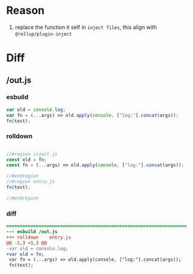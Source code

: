 # Reason
1. replace the function it self in `inject files`, this align with `@rollup/plugin-inject`
# Diff
## /out.js
### esbuild
```js
var old = console.log;
var fn = (...args) => old.apply(console, ["log:"].concat(args));
fn(test);
```
### rolldown
```js

//#region inject.js
const old = fn;
const fn = (...args) => old.apply(console, ["log:"].concat(args));

//#endregion
//#region entry.js
fn(test);

//#endregion
```
### diff
```diff
===================================================================
--- esbuild	/out.js
+++ rolldown	entry.js
@@ -1,3 +1,3 @@
-var old = console.log;
+var old = fn;
 var fn = (...args) => old.apply(console, ["log:"].concat(args));
 fn(test);

```